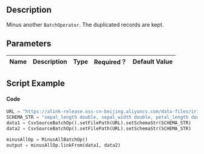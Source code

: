 ## Description
Minus another <code>BatchOperator</code>. The duplicated records are kept.

## Parameters
| Name | Description | Type | Required？ | Default Value |
| --- | --- | --- | --- | --- |



## Script Example
#### Code

```python
URL = "https://alink-release.oss-cn-beijing.aliyuncs.com/data-files/iris.csv"
SCHEMA_STR = "sepal_length double, sepal_width double, petal_length double, petal_width double, category string";
data1 = CsvSourceBatchOp().setFilePath(URL).setSchemaStr(SCHEMA_STR)
data2 = CsvSourceBatchOp().setFilePath(URL).setSchemaStr(SCHEMA_STR)

minusAllOp = MinusAllBatchOp()
output = minusAllOp.linkFrom(data1, data2)
```

